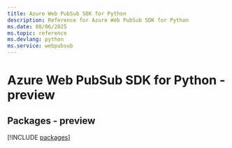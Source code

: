 ```yaml
---
title: Azure Web PubSub SDK for Python
description: Reference for Azure Web PubSub SDK for Python
ms.date: 08/06/2025
ms.topic: reference
ms.devlang: python
ms.service: webpubsub
---
```

# Azure Web PubSub SDK for Python - preview
## Packages - preview
[!INCLUDE [packages](web-pubsub-index.md)]
